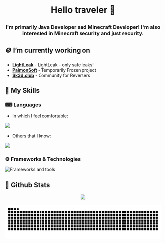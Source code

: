 # <p align="center">Hello traveler 👋</p>
### <p align="center">I'm primarily Java Developer and Minecraft Developer! I'm also interested in Minecraft security and just security.</p>

## 🪙 I’m currently working on
- [**LightLeak**](https://lightleak.pro) - LightLeak - only safe leaks!
- [**PaimonSoft**](https://lightleak.pro) - Temporarily Frozen project
- [**Sk3d.club**](https://discord.com/invite/sk3d) - Community for Reversers

## 🔨 My Skills
### ⌨ Languages
- In which I feel comfortable:

<img src="https://skillicons.dev/icons?i=java,cpp,cs&theme=dark">

- Others that I know:

<img src="https://skillicons.dev/icons?i=html,js,python&theme=dark">

### ⚙ Frameworks & Technologies
<img src="https://skillicons.dev/icons?i=gradle,maven&theme=dark" alt="Frameworks and tools"/>

## 📄 Github Stats

<div align="center">
  <p><img src="https://github-readme-stats.vercel.app/api?username=DevPaimonSoft&show_icons=true&theme=midnight-purple"/></p>
  <picture>
    <source media="(prefers-color-scheme: dark)" srcset="https://raw.githubusercontent.com/EpicPlayerA10/EpicPlayerA10/output/github-contribution-grid-snake-dark.svg" />
    <source media="(prefers-color-scheme: light)" srcset="https://raw.githubusercontent.com/EpicPlayerA10/EpicPlayerA10/output/github-contribution-grid-snake.svg" />
    <img alt="github-snake" src="https://raw.githubusercontent.com/EpicPlayerA10/EpicPlayerA10/output/github-contribution-grid-snake.svg" />
  </picture>
</div>
